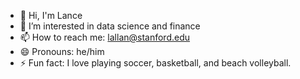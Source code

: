 - 👋 Hi, I'm Lance
- 👀 I’m interested in data science and finance
- 📫 How to reach me: lallan@stanford.edu
- 😄 Pronouns: he/him
- ⚡ Fun fact: I love playing soccer, basketball, and beach volleyball.

<!---
1a13/1a13 is a ✨ special ✨ repository because its `README.md` (this file) appears on your GitHub profile.
You can click the Preview link to take a look at your changes.
--->
